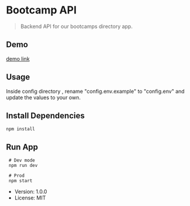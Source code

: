 # Bootcamp API

> Backend API for our bootcamps directory app.


## Demo
<a href="http://54.87.56.162/" target="_blank">demo link</a>

## Usage

Inside config directory , rename  "config.env.example" to "config.env" 
and update the values to your own.


## Install Dependencies
```npm install ```


## Run App
```
 # Dev mode
 npm run dev

 # Prod
 npm start

```

- Version: 1.0.0
- License: MIT
